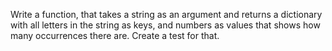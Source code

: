 Write a function, that takes a string as an argument
and returns a dictionary with all letters in the string as keys,
and numbers as values that shows how many occurrences there are.
Create a test for that.
